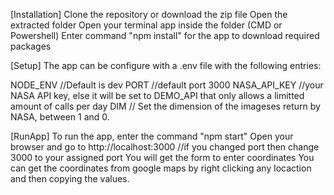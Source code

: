 [Installation]
Clone the repository or download the zip file
Open the extracted folder
Open your terminal app inside the folder (CMD or Powershell)
Enter command "npm install" for the app to download required packages

[Setup]
The app can be configure with a .env file with the following entries:

NODE_ENV //Default is dev
PORT //default port 3000
NASA_API_KEY //your NASA API key, else it will be set to DEMO_API that only allows a limitted amount of calls per day
DIM // Set the dimension of the imageses return by NASA, between 1 and 0.

[RunApp]
To run the app, enter the command "npm start"
Open your browser and go to http://localhost:3000 //if you changed port then change 3000 to your assigned port
You will get the form to enter coordinates
You can get the coordinates from google maps by right clicking any locaction and then copying the values.

